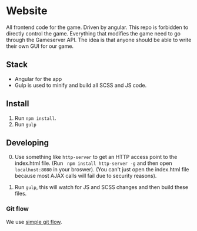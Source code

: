 # Website

All frontend code for the game. Driven by angular. This repo is forbidden to directly control the game. Everything that modifies the game need to go through the Gameserver API. The idea is that anyone should be able to write their own GUI for our game.

## Stack

 - Angular for the app
 - Gulp is used to minify and build all SCSS and JS code.

## Install

1. Run `npm install`.
2. Run `gulp`

## Developing

0. Use something like `http-server` to get an HTTP access point to the index.html file. (Run ` npm install http-server -g` and then open `localhost:8080` in your broswer). (You can't just open the index.html file because most AJAX calls will fail due to security reasons).

1. Run `gulp`, this will watch for JS and SCSS changes and then build these files.


### Git flow

We use [simple git flow](https://gist.github.com/jbenet/ee6c9ac48068889b0912).